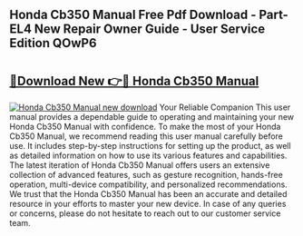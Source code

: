 ## Honda Cb350 Manual Free Pdf Download - Part-EL4 New Repair Owner Guide - User Service Edition QOwP6

# <h2><a href="http://cf11943.oget.top/?id=Honda+Cb350+Manual">🔗Download New 👉🔴 Honda Cb350 Manual</a></h2>

[![Honda Cb350 Manual new download](https://i.imgur.com/5g1atiW.png)](http://cf11943.oget.top/?id=Honda+Cb350+Manual)
Your Reliable Companion This user manual provides a dependable guide to operating and maintaining your new Honda Cb350 Manual with confidence. To make the most of your Honda Cb350 Manual, we recommend reading this user manual carefully before use. It includes step-by-step instructions for setting up the product, as well as detailed information on how to use its various features and capabilities. The latest iteration of Honda Cb350 Manual offers users an extensive collection of advanced features, such as gesture recognition, hands-free operation, multi-device compatibility, and personalized recommendations. We trust that the Honda Cb350 Manual has been an accurate and detailed resource in your efforts to master your new device. In case of any queries or concerns, please do not hesitate to reach out to our customer service team.
